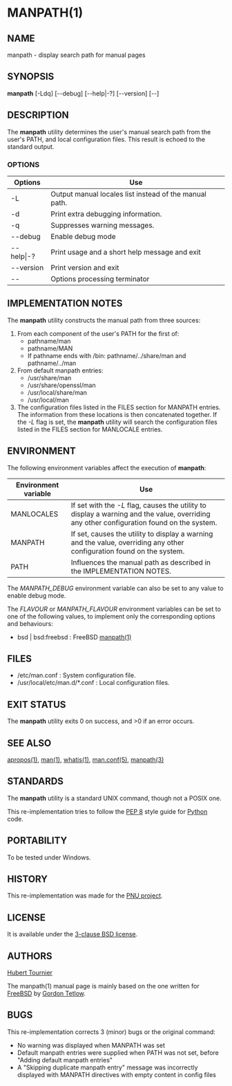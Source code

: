 # MANPATH(1)

## NAME
manpath - display search path for manual pages

## SYNOPSIS
**manpath**
\[-Ldq\]
\[--debug\]
\[--help|-?\]
\[--version\]
\[--\]

## DESCRIPTION
The **manpath** utility determines the user's manual search path from the user's PATH, and local configuration files.
This result is echoed to the standard output.

### OPTIONS
Options | Use
------- | ---
-L|Output manual locales list instead of the manual path.
-d|Print extra debugging information.
-q|Suppresses warning messages.
--debug|Enable debug mode
--help\|-?|Print usage and a short help message and exit
--version|Print version and exit
--|Options processing terminator

## IMPLEMENTATION NOTES
The **manpath** utility constructs the manual path from three sources:
1. From each component of the user's PATH for the first of:
   - pathname/man
   - pathname/MAN
   - If pathname ends with /bin: pathname/../share/man and pathname/../man
2. From default manpath entries:
   - /usr/share/man
   - /usr/share/openssl/man
   - /usr/local/share/man
   - /usr/local/man
3. The configuration files listed in the FILES section for MANPATH entries.
   The information from these locations is then concatenated together.
   If the *-L* flag is set, the **manpath** utility will search the configuration files listed in the FILES section for MANLOCALE entries.

## ENVIRONMENT
The following environment variables affect the execution of **manpath**:

Environment variable | Use
-------------------- | ---
MANLOCALES|If set with the *-L* flag, causes the utility to display a warning and the value, overriding any other configuration found on the system.
MANPATH|If set, causes the utility to display a warning and the value, overriding any other configuration found on the system.
PATH|Influences the manual path as described in the IMPLEMENTATION NOTES.

The *MANPATH_DEBUG* environment variable can also be set to any value to enable debug mode.

The *FLAVOUR* or *MANPATH_FLAVOUR* environment variables can be set to one of the following values, to implement only the corresponding options and behaviours:
* bsd | bsd:freebsd : FreeBSD [manpath(1)](https://www.freebsd.org/cgi/man.cgi?query=manpath)

## FILES
* /etc/man.conf : System configuration file.
* /usr/local/etc/man.d/*.conf : Local configuration files.

## EXIT STATUS
The **manpath** utility exits 0 on success, and >0 if an error occurs.

## SEE ALSO
[apropos(1)](https://www.freebsd.org/cgi/man.cgi?query=apropos),
[man(1)](https://www.freebsd.org/cgi/man.cgi?query=man),
[whatis(1)](https://www.freebsd.org/cgi/man.cgi?query=whatis),
[man.conf(5)](https://www.freebsd.org/cgi/man.cgi?query=man.conf),
[manpath(3)](https://github.com/HubTou/manpath/blob/main/MANPATH.3.md)

## STANDARDS
The **manpath** utility is a standard UNIX command, though not a POSIX one.

This re-implementation tries to follow the [PEP 8](https://www.python.org/dev/peps/pep-0008/) style guide for [Python](https://www.python.org/) code.

## PORTABILITY
To be tested under Windows.

## HISTORY
This re-implementation was made for the [PNU project](https://github.com/HubTou/PNU).

## LICENSE
It is available under the [3-clause BSD license](https://opensource.org/licenses/BSD-3-Clause).

## AUTHORS
[Hubert Tournier](https://github.com/HubTou)

The manpath(1) manual page is mainly based on the one written for [FreeBSD](https://www.freebsd.org/) by [Gordon Tetlow](https://github.com/tetlowgm).

## BUGS
This re-implementation corrects 3 (minor) bugs or the original command:
* No warning was displayed when MANPATH was set
* Default manpath entries were supplied when PATH was not set, before "Adding default manpath entries"
* A "Skipping duplicate manpath entry" message was incorrectly displayed with MANPATH directives with empty content in config files

